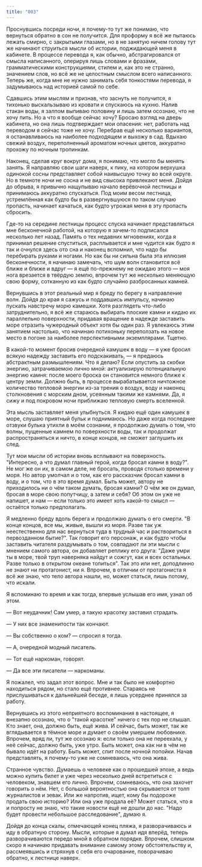 ```yaml
---
title: "003"
---
```


Проснувшись посреди ночи, я почему-то тут же понимаю, что вернуться обратно в
сон не получится. Для проформу я всё же пытаюсь лежать смирно, с закрытыми
глазами, но в не занятую ничем голову тут же начинают струиться мысли об
истории, поджидающей меня в кабинете. В процессе перевода я, как обычно,
абстрагировался от смысла написанного, оперируя лишь словами и фразами,
грамматическими конструкциями, стилем и, как это не странно, значением слов, но
всё же не целостным смыслом всего написанного. Теперь же, когда мне не нужно
занимать себя тонкостями перевода, я задумываюсь над историей самой по себе.

Сдавшись этим мыслям и признав, что заснуть не получится, я тихонько
выскальзываю из кровати и спускаюсь на кухню. Налив стакан воды, я залпом
выпиваю половину и лишь затем осознаю, что не хочу пить. Но а что я вообще
сейчас хочу? Бросаю взгляд на дверь кабинета, но она лишь подтверждает мои
опасения: нет, работать над переводом я сейчас тоже не хочу. Перебрав ещё
несколько вариантов, я останавливаюсь на наиболее подходящем и выхожу в
сад. Вдыхаю свежий воздух, переполненный ароматом ночных цветов, аккуратно
прохожу по ночным тропинкам.

Наконец, сделав круг вокруг дома, я понимаю, что могло бы менять занять. Я
направляю свои шаги наверх, к пику, на котором верхушка одинокой сосны
представляет собой наивысшую точку во всей округе. Но в темноте ночи не сосна и
не вид свысока привлекают меня. Дойдя до обрыва, я привычно нащупываю начало
верёвочной лестницы и принимаюсь аккуратно спускаться. Под моим весом лестница,
устремлённая как будто бы в развергнувшуюся по таком случаю пропасть, начинает
качаться, как будто угрожая меня в эту пропасть сбросить.

Где-то на середине лестницы процесс спуска начинает представляться мне
бесконечной работой, на которую я зачем-то подписался несколько лет
назад. Память о тех недавних мгновениях, когда я принимал решение спуститься,
расплывается и мне чудится как будто я так и очнулся здесь ото сна и наконец
вспомнил, что надо бы перебирать руками и ногами. Но как бы ни сильна была эта
иллюзия бесконечности, я начинаю замечать, что шум волн становится всё ближе и
ближе и вдруг — я ещё по-прежнему не ожидаю этого — моя нога врезается в твёрдую
землю, впрочем тут же несколько меняющую свою форму, сотканную из как будто
случайно разбросанных камней.

Вернувшись в этот реальный мир я бреду по берегу в направление волн. Дойдя до
края я сажусь и поддавшись импульсу, начинаю пускать навстречу морю
камешки. Хотя разглядеть что-либо затруднительно, я всё же стараюсь выбирать
плоские камни и кидаю их параллельно поверхности, придавая вращение в надежде
заставить море отразить чужеродный объект хотя бы один раз. Я увлекаюсь этим
занятием настолько, что начинаю потихоньку переползать на новое место в погоне
за наиболее перспективными экземплярами. Тщетно.

В какой-то момент бросив очередной камушек в воду — я уже бросил всякую надежду
заставить его подскакивать, — я предаюсь абстрактным размышлениям. Что я делаю?
Если опустить за скобки энергию, затрачиваемою лично мной: актуализирую
потенциальную энергию камня: после моего броска он становится немного ближе к
центру земли. Должно быть, в процессе вырабатывается ничтожное количество
тепловой энергии из-за трения о воздух, воду и наконец столкновения с морским
дном, усеянным такими же камнями. Да, я сижу и под покровом ночи приближаю
тепловую смерть вселенной.

Эта мысль заставляет меня улыбнуться. Я кидаю ещё один камушек в море, слушаю
приятный бульк и поднимаюсь. Но даже когда последние отзвуки булька утихли в
моём сознании, я продолжаю думать о том, что волны, пущенные камнем по
поверхности воды, так и продолжат распространяться и ничто, в конце концов, не
сможет заглушить их след.

Тут мои мысли об истории вновь всплывают на поверхность. "Интересно, а что думал
главный герой, когда бросал камни в воду?". Не мог же он их, в самом деле, не
бросать, проводя столько времени у моря. Но автор умолчал и о том, как его
рассказчик бросал камни в воду, и о том, что в это время думал. Быть может,
автору не приходилось ни о чём таком думать, бросая камни? О чём же он думал,
бросая в море свою попутчицу, а затем и себя? Об этом он уже не напишет, и нам —
если только это имеет хоть какой-то смысл — остаётся только предполагать.

Я медленно бреду вдоль берега и продолжаю думать о его смерти. "В конце концов,
все мы, живые, вышли из моря. Разве так уж неестественно для нас вернуться туда
в трудный час и раствориться в первозданном бытие?". Так говорит его персонаж, и
как будто чтобы заставить читателя раздумывать о том, совпадают ли эти мысли с
мнением самого автора, он добавляет реплику его друга: "Даже умри ты в море,
твой труп наверняка найдут и сожгут, как и всех остальных. Разве только в
открытом океане топиться". Так это или нет, доподлинно не знают ни протагонист,
ни я. Впрочем, в отличии от протагониста я всё же знаю, что тело автора нашли,
но, может статься, лишь потому, что искали.

Я вспоминаю то время и как тогда, впервые услышав его имя, узнал об этом.

— Вот неудачник! Сам умер, а такую красотку заставил страдать.

— У них все знаменитости так кончают.

— Вы собственно о ком? — спросил я тогда.

— А, очередной модный писатель.

— Тот ещё наркоман, говорят.

— Да все эти писатели — наркоманы.

Я пожалел, что задал этот вопрос. Мне и так было не комфортно находиться рядом,
но стало ещё противнее. Стараясь не прислушиваться к дальнейшей беседе, я лишь
усерднее принялся за работу.

Вернувшись из этого неприятного воспоминания в настоящее, я внезапно осознаю,
что о "такой красотке" ничего с тех пор не слышал. Кто знает, она, должно быть,
ещё жива. И сейчас, быть может, так же вглядывается в тёмное море и думает о
своём умершем любовнике. Впрочем, вряд ли, тут же осознаю я: если только она не
переехала, у неё сейчас, должно быть, уже утро. Быть может, она как ни в чём не
бывало идёт на работу. Быть может, спит после ночной попойки. Начав
представлять, я почему-то уже не сомневаюсь, что она жива.

Странное чувство. Думаешь о человеке как о прошедшей эпохе, а ведь можно купить
билет и уже через несколько дней встретиться с человеком, знавшем его
лично. Впрочем, сомневаюсь, что она захочет говорить о нём. Нет, с большой
вероятностью она скрывается от толп журналистов и зевак. Или же напротив, ищет,
кому бы подороже продать свою историю? Или она уже продала её? Может статься,
что я и попросту не знаю, что такие новости ещё не дошли до нас. "Надо будет
провести небольшое расследование", думаю я.

Дойдя до конца скалы, отмечающей конец пляжа, я разворачиваюсь и иду в обратную
сторону. Мысли, которые я думал идя вперёд, теперь разворачиваются передо мной в
обратном порядке. Впрочем, слишком скоро я начинаю придавать внимание самому
этому обстоятельству и, рассмеявшись и стряхнув с себя его очарование,
поворачиваю обратно, к лестнице наверх.
